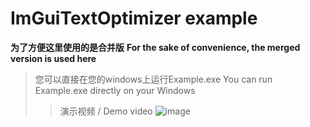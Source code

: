 # ImGuiTextOptimizer example
**为了方便这里使用的是合并版**
**For the sake of convenience, the merged version is used here**
>您可以直接在您的windows上运行Example.exe
>You can run Example.exe directly on your Windows
>>演示视频 / Demo video
>>![image](https://github.com/wunie399/ImGuiTextOptimizer/blob/main/example/Demo/%E5%B1%8F%E5%B9%95%E5%BD%95%E5%88%B6%202025-06-01%20132452_81163772.gif)
